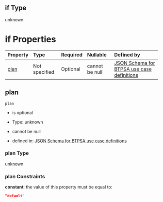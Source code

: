 ## if Type

unknown

# if Properties

| Property      | Type          | Required | Nullable       | Defined by                                                                                                                                                                                                                                  |
| :------------ | :------------ | :------- | :------------- | :------------------------------------------------------------------------------------------------------------------------------------------------------------------------------------------------------------------------------------------ |
| [plan](#plan) | Not specified | Optional | cannot be null | [JSON Schema for BTPSA use case definitions](btpsa-usecase-properties-services-items-allof-1-then-allof-35-then-allof-0-if-properties-plan.md "undefined#/properties/services/items/allOf/1/then/allOf/35/then/allOf/0/if/properties/plan") |

## plan



`plan`

*   is optional

*   Type: unknown

*   cannot be null

*   defined in: [JSON Schema for BTPSA use case definitions](btpsa-usecase-properties-services-items-allof-1-then-allof-35-then-allof-0-if-properties-plan.md "undefined#/properties/services/items/allOf/1/then/allOf/35/then/allOf/0/if/properties/plan")

### plan Type

unknown

### plan Constraints

**constant**: the value of this property must be equal to:

```json
"default"
```
